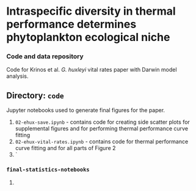 # Intraspecific diversity in thermal performance determines phytoplankton ecological niche
### Code and data repository


Code for Krinos et al. _G. huxleyi_ vital rates paper with Darwin model analysis.

## Directory: `code`
Jupyter notebooks used to generate final figures for the paper.

1. `02-ehux-save.ipynb` - contains code for creating side scatter plots for supplemental figures and for performing thermal performance curve fitting
2. `02-ehux-vital-rates.ipynb` - contains code for thermal performance curve fitting and for all parts of Figure 2
3. `

### `final-statistics-notebooks`
1. 